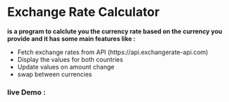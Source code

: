# Exchange Rate Calculator

**is a program to calclute you the currency rate based on the currency you provide and it has some main features like :**
  <ul>
    <li>Fetch exchange rates from API (https://api.exchangerate-api.com)</li>
    <li>Display the values for both countries</li>
    <li>Update values on amount change</li>
    <li>swap between currencies</li>
  </ul>

### live Demo :
<a href="https://lilo750.github.io/Currency-Rate/">

